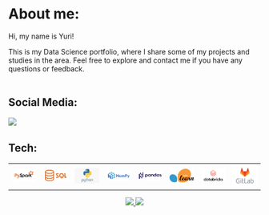 # About me:

Hi, my name is Yuri!

This is my Data Science portfolio, where I share some of my projects and studies in the area. Feel free to explore and contact me if you have any questions or feedback.<br><br>


## Social Media:

<div>
  <a href="https://www.linkedin.com/in/yuricatramby/" target="_blank"><img src="https://img.shields.io/badge/-LinkedIn-%230077B5?style=for-the-badge&logo=linkedin&logoColor=white" target="_blank"></a> 
</div>


## Tech:

<table>
  <tr>
    <td><img src="https://github.com/YuriCatramby/01/blob/main/img_pyspark.png" alt="Pyspark" width="100"></td>
    <td><img src="https://github.com/YuriCatramby/01/blob/main/img_sql.png" alt="SQL" width="100"></td>
    <td><img src="https://github.com/YuriCatramby/01/blob/main/img_python.png" alt="Python" width="100"></td>
    <td><img src="https://github.com/YuriCatramby/01/blob/main/img_numpy.png" alt="Numpy" width="100"></td>
    <td><img src="https://github.com/YuriCatramby/01/blob/main/img_pandas.png" alt="Pandas" width="100"></td>
    <td><img src="https://github.com/YuriCatramby/01/blob/main/img_sklearn.png" alt="Sklearn" width="100"></td>
    <td><img src="https://github.com/YuriCatramby/01/blob/main/img_databricks.png" alt="Databricks" width="100"></td>
    <td><img src="https://github.com/YuriCatramby/01/blob/main/img_gitlab.png" alt="Gitlab" width="100"></td>
  </tr>
</table>

<div align="center">
  <a href="https://github.com/YuriCatramby">
  <img height="180em" src="https://github-readme-stats.vercel.app/api?username=YuriCatramby&show_icons=true&theme=dark&include_all_commits=true&count_private=true"/>
  <img height="180em" src="https://github-readme-stats.vercel.app/api/top-langs/?username=YuriCatramby&layout=compact&langs_count=7&theme=dark"/>
</div>

